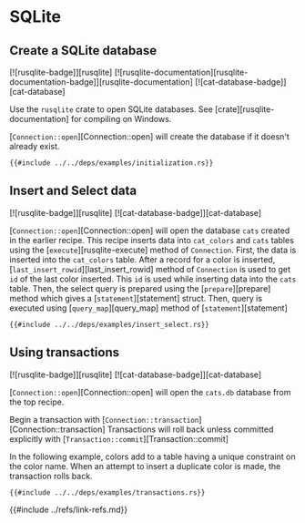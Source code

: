 # SQLite

## Create a SQLite database

[![rusqlite-badge]][rusqlite]  [![rusqlite-documentation][rusqlite-documentation-badge]][rusqlite-documentation]  [![cat-database-badge]][cat-database]

Use the `rusqlite` crate to open SQLite databases. See
[crate][rusqlite-documentation] for compiling on Windows.

[`Connection::open`][Connection::open] will create the database if it doesn't already exist.

```rust,editable,no_run
{{#include ../../deps/examples/initialization.rs}}
```

## Insert and Select data

[![rusqlite-badge]][rusqlite] [![cat-database-badge]][cat-database]

[`Connection::open`][Connection::open] will open the database `cats` created in the earlier recipe. This recipe inserts data into `cat_colors` and `cats` tables using the [`execute`][rusqlite-execute] method of `Connection`. First, the data is inserted into the `cat_colors` table. After a record for a color is inserted, [`last_insert_rowid`][last_insert_rowid] method of `Connection` is used to get `id` of the last color inserted. This `id` is used while inserting data into the `cats` table. Then, the select query is prepared using the [`prepare`][prepare] method which gives a [`statement`][statement] struct. Then, query is executed using [`query_map`][query_map] method of [`statement`][statement]

```rust,no_run
{{#include ../../deps/examples/insert_select.rs}}
```

## Using transactions

[![rusqlite-badge]][rusqlite] [![cat-database-badge]][cat-database]

[`Connection::open`][Connection::open] will open the `cats.db` database from the top recipe.

Begin a transaction with [`Connection::transaction`][Connection::transaction] Transactions will roll back unless committed explicitly with [`Transaction::commit`][Transaction::commit]

In the following example, colors add to a table having a unique constraint on the color name. When an attempt to insert a duplicate color is made, the transaction rolls back.

```rust,editable,no_run
{{#include ../../deps/examples/transactions.rs}}
```

{{#include ../refs/link-refs.md}}
